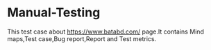# Manual-Testing
This test case about https://www.batabd.com/ page.It contains Mind maps,Test case,Bug report,Report and Test metrics.
